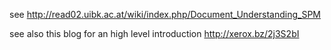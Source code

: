 
see http://read02.uibk.ac.at/wiki/index.php/Document_Understanding_SPM

see also this blog for an high level introduction http://xerox.bz/2j3S2bI
